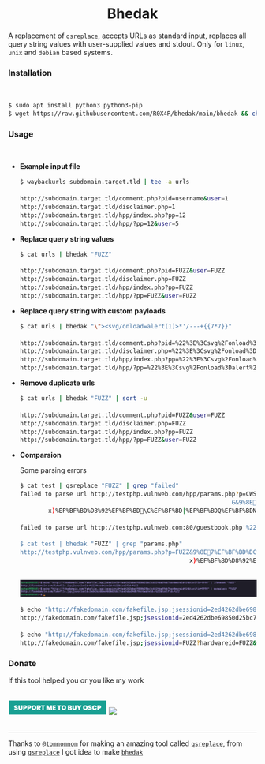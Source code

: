 <h1 align="center"><b>Bhedak</b></h2>

A replacement of [`qsreplace`](https://github.com/tomnomnom/qsreplace), accepts URLs as standard input, replaces all query string values with user-supplied values and stdout. Only for `linux`, `unix` and `debian` based systems.<br/>

<h3><b>Installation</b></h3><br/>

```bash
$ sudo apt install python3 python3-pip
$ wget https://raw.githubusercontent.com/R0X4R/bhedak/main/bhedak && chmod +x bhedak && mv bhedak /usr/bin/
```

<h3><b>Usage</b></h3><br/>

- **Example input file**
    
    ```bash
    $ waybackurls subdomain.target.tld | tee -a urls

    http://subdomain.target.tld/comment.php?pid=username&user=1
    http://subdomain.target.tld/disclaimer.php=1
    http://subdomain.target.tld/hpp/index.php?pp=12
    http://subdomain.target.tld/hpp/?pp=12&user=5
    ```

- **Replace query string values**

    ```bash
    $ cat urls | bhedak "FUZZ"

    http://subdomain.target.tld/comment.php?pid=FUZZ&user=FUZZ
    http://subdomain.target.tld/disclaimer.php=FUZZ
    http://subdomain.target.tld/hpp/index.php?pp=FUZZ
    http://subdomain.target.tld/hpp/?pp=FUZZ&user=FUZZ
    ```

- **Replace query string with custom payloads**

    ```bash
    $ cat urls | bhedak "\"><svg/onload=alert(1)>*'/---+{{7*7}}"

    http://subdomain.target.tld/comment.php?pid=%22%3E%3Csvg%2Fonload%3Dalert%281%29%3E%2A%27%2F---%2B%7B%7B7%2A7%7D%7D&user=%22%3E%3Csvg%2Fonload%3Dalert%281%29%3E%2A%27%2F---%2B%7B%7B7%2A7%7D%7D
    http://subdomain.target.tld/disclaimer.php=%22%3E%3Csvg%2Fonload%3Dalert%281%29%3E%2A%27%2F---%2B%7B%7B7%2A7%7D%7D
    http://subdomain.target.tld/hpp/index.php?pp=%22%3E%3Csvg%2Fonload%3Dalert%281%29%3E%2A%27%2F---%2B%7B%7B7%2A7%7D%7D
    http://subdomain.target.tld/hpp/?pp=%22%3E%3Csvg%2Fonload%3Dalert%281%29%3E%2A%27%2F---%2B%7B%7B7%2A7%7D%7D&user=%22%3E%3Csvg%2Fonload%3Dalert%281%29%3E%2A%27%2F---%2B%7B%7B7%2A7%7D%7D
    ```
- **Remove duplicate urls**

    ```bash
    $ cat urls | bhedak "FUZZ" | sort -u

    http://subdomain.target.tld/comment.php?pid=FUZZ&user=FUZZ
    http://subdomain.target.tld/disclaimer.php=FUZZ
    http://subdomain.target.tld/hpp/index.php?pp=FUZZ
    http://subdomain.target.tld/hpp/?pp=FUZZ&user=FUZZ
    ```
- **Comparsion**

    Some parsing errors
    
    ```bash
    $ cat test | qsreplace "FUZZ" | grep "failed"
    failed to parse url http://testphp.vulnweb.com/hpp/params.php?p=CWS000x%EF%BF%BD=%EF%BF%BD1N%EF%BF%BD@E%DF%AE%EF%BF%B)%EF%BF%BD@%EF%BF%BD            %EF%BF%BDHiP"D%EF%BF%BDF%EF%BF%BD
                                                                G&9%8E7%EF%BF%BD%DC%82%EF%BF%BDX;!S%EF%BF%BD%EF%BF%BD%CC%9B%EF%BF%BD%EF%BF%BD%EF%BF%BD7Jq%EF%BF%BD%EF%BF%BD%EF%BF%BD.%EF%BF%BD>%EF%BF%BDp%EF%BF%BDc%EF%BF%BDl%EF%BF%BDzG%EF%    BF%BD%DC%BEM%EF%BF%BDdkj%EF%BF%BD,%EF%BF%BD(%EF%BF%BD%EF%BF%BDT%EF%BF%BDJj)%EF%BF%BD"%EF%BF%BDT7$%EF%BF%BDH%EF%BF%BDD6)%EF%BF%BD
            x)%EF%BF%BD%D8%92%EF%BF%BD\C%EF%BF%BD|%EF%BF%BDQ%EF%BF%BDNc%EF%BF%BDb%EF%BF%BD%EF%BF%BD%EF%BF%BD b_&%EF%BF%BD5 h%EF%BF%BD%EF%BF%BDg%EF%BF%BD     ]s%EF%BF%BD0Q%EF%BF%BDL<%EF%BF%BD6%EF%BF%BDL%EF%BF%BD_%EF%BF%BDw~%EF%BF%BD[%EF%BF%BD/[%EF%BF%BDm{%EF%BF%BD%EF%BF%BD%EF%BF%BD%EF%BF%BD:n-   %EF%BF%BD%EF%BF%BD%EF%BF%BD.%EF%BF%BDd1d%EF%BF%BD%EF%BF%BD?6%EF%BF%BD0    &pp=12 [parse "http://testphp.vulnweb.com/hpp/params.php? p=CWS\a\x0e000x%EF%BF%BD=%EF%BF%BD1N%EF%BF%BD@\x10E%DF%AE%EF%BF%BDI\b)%EF%BF%BD@\x1d%EF%BF%BD\x05    \x11%EF%BF%BDHiP\"\x05D%EF%BF%BDF%EF%BF%BD\vG&\x1b%D9%8E\x117%EF%BF%BD%DC%82%EF%BF%BD\x1br\x04X;!S%EF%BF%BD%EF%BF%BD%CC%9B%EF%BF%BD%EF%BF%BD%EF%BF%BD7Jq%EF%BF%BD\u007f%EF%BF%BD%EF%BF%BD.%EF%BF%BD\x01>%EF%BF%BD\x18p%EF%BF%BDc%EF%BF%BDl%EF%BF%BDzG%EF%BF%BD%DC%BEM%EF%BF%BDdkj\x1e%EF%BF%BD,%EF%BF%BD(%EF%BF%BD%EF%BF%BDT%EF%BF%BDJj)%EF%BF%BD\"%EF%BF%BDT7$%EF%BF%BDH%EF%BF%BDD6)%EF%BF%BD\vx)%EF%BF%BD%D8%92%EF%BF%BD\x1f\\\aC%EF%BF%BD|%EF%BF%BDQ%EF%BF%BDNc%EF%BF%BDb%EF%BF%BD%EF%BF%BD%EF%BF%BD b_&\x1c%EF%BF%BD5 h%EF%BF%BD%EF%BF%BDg\x0f\x14%EF%BF%BD    ]s%EF%BF%BD0Q%EF%BF%BDL<%EF%BF%BD6%EF%BF%BDL%EF%BF%BD_%EF%BF%BDw~%EF%BF%BD[\x17%EF%BF%BD/[%EF%BF%BDm{%EF%BF%BD%EF%BF%BD%EF%BF%BD%EF%BF%BD:n-    %EF%BF%BD%EF%BF%BD%EF%BF%BD.%EF%BF%BDd1d%EF%BF%BD%EF%BF%BD?6%EF%BF%BD0    &pp=12": net/url: invalid control character in URL]
            
    failed to parse url http://testphp.vulnweb.com:80/guestbook.php'%22()&%1%3CScRiPt%20%3Eprompt(940521)%3C/ScRiPt%3E [parse   "http://testphp.vulnweb.com:80/guestbook.php'%22()&%1%3CScRiPt%20%3Eprompt(940521)%3C/ScRiPt%3E": invalid URL escape "%1%"]
    
    $ cat test | bhedak "FUZZ" | grep "params.php"
    http://testphp.vulnweb.com/hpp/params.php?p=FUZZ&9%8E7%EF%BF%BD%DC%82%EF%BF%BDX;!S%EF%BF%BD%EF%BF%BD%CC%9B%EF%BF%BD%EF%BF%BD%EF%BF%BD7Jq%EF%BF%BD%EF%BF%BD%EF%BF%BD.%EF%BF%BD>%EF%BF%BDp%EF%BF%BDc%EF%BF%BDl%EF%BF%BDzG%EF%BF%BD%DC%BEM%EF%BF%BDdkj%EF%BF%BD,%EF%BF%BD(%EF%BF%BD%EF%BF%BDT%EF%BF%BDJj)%EF%BF%BD"%EF%BF%BDT7$%EF%BF%BDH%EF%BF%BDD6)%EF%BF%BD
                                                    x)%EF%BF%BD%D8%92%EF%BF%BDC%EF%BF%BD|%EF%BF%BDQ%EF%BF%BDNc%EF%BF%BDb%EF%BF%BD%EF%BF%BD%EF%BF%BD b_&%EF%BF%BD5 h%EF%BF%BD%EF%BF%BDg%EF%BF%BD ]s%EF%BF%BD0Q%EF%BF%BDL<%EF%BF%BD6%EF%BF%BDL%EF%BF%BD_%EF%BF%BDw~%EF%BF%BD[%EF%BF%BD/[%EF%BF%BDm{%EF%BF%BD%EF%BF%BD%EF%BF%BD%EF%BF%BD:n-%EF%BF%BD%EF%BF%BD%EF%BF%BD.%EF%BF%BDd1d%EF%BF%BD%EF%BF%BD?6%EF%BF%BD0    &pp=FUZZ
    ```

    <br/><img src=".github/image.jpg"><br/>


    ```bash
    $ echo "http://fakedomain.com/fakefile.jsp;jsessionid=2ed4262dbe69850d25bc7c6424ba59db?hardwareid=14&tarifid=9998" | qsreplace "FUZZ"
    http://fakedomain.com/fakefile.jsp;jsessionid=2ed4262dbe69850d25bc7c6424ba59db?hardwareid=FUZZ&tarifid=FUZZ
    
    $ echo "http://fakedomain.com/fakefile.jsp;jsessionid=2ed4262dbe69850d25bc7c6424ba59db?hardwareid=14&tarifid=9998" | bhedak "FUZZ"
    http://fakedomain.com/fakefile.jsp;jsessionid=FUZZ?hardwareid=FUZZ&tarifid=FUZZ
    ```

<h3><b>Donate</b></h3>
If this tool helped you or you like my work<br/>

</br><a href="https://rzp.io/l/pQny7s0n"><img src=".github/support.svg" width="200"></a>    <a href="https://ko-fi.com/i/IK3K34SJSA"><img src="https://ko-fi.com/img/githubbutton_sm.svg"></a><br/><br/>

---

Thanks to [`@tomnomnom`](https://github.com/tomnomnom) for making an amazing tool called [`qsreplace`](https://github.com/tomnomnom/qsreplace), from using [`qsreplace`](https://github.com/tomnomnom/qsreplace) I got idea to make [`bhedak`](https://github.com/R0X4R/bhedak)